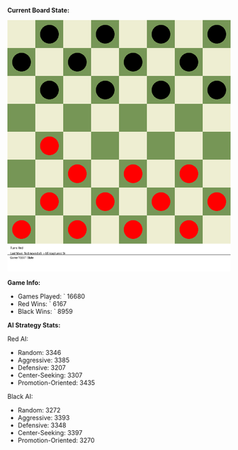 
**Current Board State:**  
<!-- START_GIF -->
![Checkers Game](./checkers_game.gif)
<!-- END_GIF -->

**Game Info:**  
- Games Played: `<!-- GAMES_PLAYED --> 16680
- Red Wins: `<!-- RED_WINS --> 6167
- Black Wins: `<!-- BLACK_WINS --> 8959

<!-- AI_STATS -->
**AI Strategy Stats:**

Red AI:
- Random: 3346
- Aggressive: 3385
- Defensive: 3207
- Center-Seeking: 3307
- Promotion-Oriented: 3435

Black AI:
- Random: 3272
- Aggressive: 3393
- Defensive: 3348
- Center-Seeking: 3397
- Promotion-Oriented: 3270
